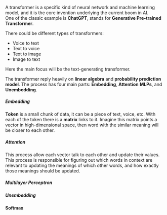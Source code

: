 A transformer is a specific kind of neural network and machine learning model, and it is the core invention underlying the current boom in AI.   
One of the classic example is **ChatGPT**, stands for **Generative Pre-trained Transformer**. 

There could be different types of transformers:
- Voice to text
- Text to voice
- Text to image
- Image to text

Here the main focus will be the text-generating transformer. 

The transformer reply heavily on **linear algebra** and **probability prediction model**. 
The process has four main parts: **Embedding**, **Attention** **MLPs**, and **Unembedding**. 


##### Embedding
**Token** is a small chunk of data, it can be a piece of text, voice, etc. With each of the token there is a **matrix** links to it. Imagine this matrix points a vector in high-dimensional space, then word with the similar meaning will be closer to each other. 

##### Attention
This process allow each vector talk to each other and update their values. This process is responsible for figuring out which words in context are relevant to updating the meanings of which other words, and how exactly those meanings should be updated. 

##### Multilayer Perceptron

##### Unembedding 


**Softmax**